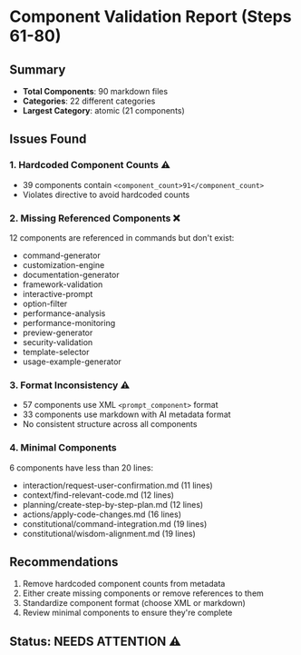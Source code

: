 # Component Validation Report (Steps 61-80)

## Summary
- **Total Components**: 90 markdown files
- **Categories**: 22 different categories
- **Largest Category**: atomic (21 components)

## Issues Found

### 1. Hardcoded Component Counts ⚠️
- 39 components contain `<component_count>91</component_count>`
- Violates directive to avoid hardcoded counts

### 2. Missing Referenced Components ❌
12 components are referenced in commands but don't exist:
- command-generator
- customization-engine
- documentation-generator
- framework-validation
- interactive-prompt
- option-filter
- performance-analysis
- performance-monitoring
- preview-generator
- security-validation
- template-selector
- usage-example-generator

### 3. Format Inconsistency ⚠️
- 57 components use XML `<prompt_component>` format
- 33 components use markdown with AI metadata format
- No consistent structure across all components

### 4. Minimal Components
6 components have less than 20 lines:
- interaction/request-user-confirmation.md (11 lines)
- context/find-relevant-code.md (12 lines)
- planning/create-step-by-step-plan.md (12 lines)
- actions/apply-code-changes.md (16 lines)
- constitutional/command-integration.md (19 lines)
- constitutional/wisdom-alignment.md (19 lines)

## Recommendations
1. Remove hardcoded component counts from metadata
2. Either create missing components or remove references to them
3. Standardize component format (choose XML or markdown)
4. Review minimal components to ensure they're complete

## Status: NEEDS ATTENTION ⚠️
